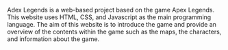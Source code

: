 Adex Legends is a web-based project based on the game Apex Legends. This website uses HTML, CSS, and Javascript as the main programming language. The aim of this website is to introduce the game and provide an overview of the contents within the game such as the maps, the characters, and information about the game.

